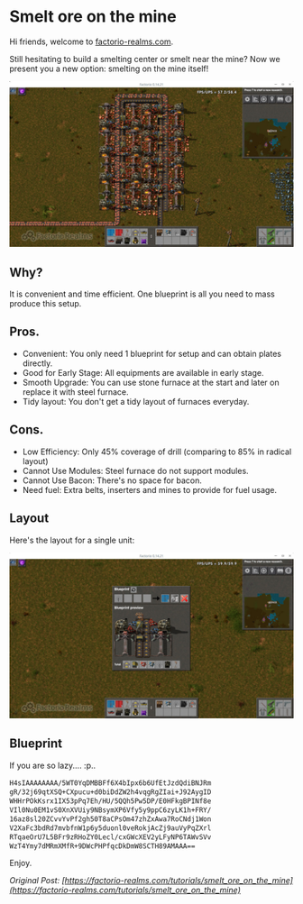 [date]: meta "2017-01-14T08:22:10+0800"
[author]: meta "pjincz"
[tags]: meta "factorio smelt ore mine layout beginner idea"


Smelt ore on the mine
=====================

Hi friends, welcome to [factorio-realms.com][1].

Still hesitating to build a smelting center or smelt near the mine?
Now we present you a new option: smelting on the mine itself!

![Overview of smelt on the mine][jpg-1]

Why?
----

It is convenient and time efficient. One blueprint is all you need to mass produce this setup.

Pros.
-----

* Convenient: You only need 1 blueprint for setup and can obtain plates directly.
* Good for Early Stage: All equipments are available in early stage.
* Smooth Upgrade: You can use stone furnace at the start and later on replace it with steel furnace.
* Tidy layout: You don't get a tidy layout of furnaces everyday.

Cons.
-----

* Low Efficiency: Only 45% coverage of drill (comparing to 85% in radical layout)
* Cannot Use Modules: Steel furnace do not support modules.
* Cannot Use Bacon: There's no space for bacon.
* Need fuel: Extra belts, inserters and mines to provide for fuel usage.

Layout
------

Here's the layout for a single unit:

![Smelt on the mine single unit][jpg-2]

Blueprint
---------

If you are so lazy.... :p..

    H4sIAAAAAAAA/5WT0YqDMBBFf6X4bIpx6b6UfEtJzdQdiBNJRm
    gR/32j69qtXSQ+CXpucu+d0biDdZW2h4vqgRgZIai+J92AygID
    WHHrPOkKsrx1IX53pPq7Eh/HU/5QQh5Pw5DP/E0HFkgBPINf8e
    VIl0Nu0EM1vS0XnXVUiy9NBsymXP6Vfy5y9ppC6zyLK1h+FRY/
    16az8sl20ZCvvYvPf2gh50T8aCPsOm47zhZxAwa7RoCNdj1Won
    V2XaFc3bdRd7mvbfnW1p6y5duonl0veRokjAcZj9auVyPqZXrl
    RTqaeOrU7L5BFr9zRHoZY0Lecl/cxGWcXEV2yLFyNP6TAWvSVv
    WzT4Ymy7dMRmXMfR+9DWcPHPfqcDkDmW8SCTH89AMAAA==

Enjoy.

*Original Post: [https://factorio-realms.com/tutorials/smelt_ore_on_the_mine](https://factorio-realms.com/tutorials/smelt_ore_on_the_mine)*

[1]: https://factorio-realms.com
[jpg-1]: https://raw.githubusercontent.com/factorio-realms/factorio-tutorials/master/assets/smelt_ore_on_the_mine/overview.jpg
[jpg-2]: https://raw.githubusercontent.com/factorio-realms/factorio-tutorials/master/assets/smelt_ore_on_the_mine/unit.jpg
